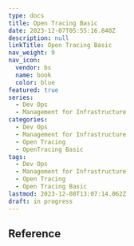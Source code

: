 ```yaml
---
type: docs
title: Open Tracing Basic
date: 2023-12-07T05:55:16.840Z
description: null
linkTitle: Open Tracing Basic
nav_weight: 9
nav_icon:
  vendor: bs
  name: book
  color: blue
featured: true
series:
  - Dev Ops
  - Management for Infrastructure
categories:
  - Dev Ops
  - Management for Infrastructure
  - Open Tracing
  - OpenTracing Basic
tags:
  - Dev Ops
  - Management for Infrastructure
  - Open Tracing
  - Open Tracing Basic
lastmod: 2023-12-08T13:07:14.062Z
draft: in progress
---
```


## Reference
